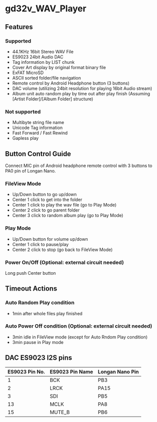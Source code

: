 # gd32v_WAV_Player

## Features
### Supported
* 44.1KHz 16bit Stereo WAV File
* ES9023 24bit Audio DAC
* Tag information by LIST chunk
* Cover Art display by original format binary file
* ExFAT MicroSD
* ASCII sorted folder/file navigation
* Remote control by Android Headphone button (3 buttons)
* DAC volume (utilizing 24bit resolution for playing 16bit Audio stream)
* Album unit auto random play by time out after play finish (Assuming [Artist Folder]/[Album Folder] structure)

### Not supported
* Multibyte string file name
* Unicode Tag information
* Fast Forward / Fast Rewind
* Gapless play

## Button Control Guide
Connect MIC pin of Android headphone remote control with 3 buttons to PA0 pin of Longan Nano.

### FileView Mode
* Up/Down button to go up/down
* Center 1 click to get into the folder
* Center 1 click to play the wav file (go to Play Mode)
* Center 2 click to go parent folder
* Center 3 click to random album play (go to Play Mode)

### Play Mode
* Up/Down button for volume up/down
* Center 1 click to pause/play
* Center 2 click to stop (go back to FileView Mode)

### Power On/Off (Optional: external circuit needed)
Long push Center button

## Timeout Actions
### Auto Random Play condition
* 1min after whole files play finished

### Auto Power Off condition (Optional: external circuit needed)
* 3min idle in FileView mode (except for Auto Rndom Play condition)
* 3min pause in Play mode

## DAC ES9023 I2S pins

| ES9023 Pin No. | ES9023 Pin Name | Longan Nano Pin |
----|----|---- 
| 1 | BCK | PB3 |
| 2 | LRCK | PA15 |
| 3 | SDI | PB5 |
| 13 | MCLK | PA8 |
| 15 | MUTE_B | PB6 |
